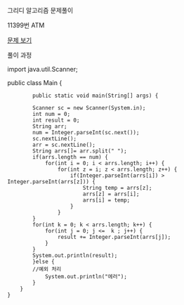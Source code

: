 그리디 알고리즘 문제풀이 

11399번 ATM

<a href="https://www.acmicpc.net/problem/11399">문제 보기</a> 



풀이 과정

import java.util.Scanner;

public class Main {

			public static void main(String[] args) {
				
	        Scanner sc = new Scanner(System.in);
	        int num = 0;
	        int result = 0;
	        String arr;
	        num = Integer.parseInt(sc.next());
	        sc.nextLine();
	        arr = sc.nextLine();
	        String arrs[]= arr.split(" ");
	        if(arrs.length == num) {
	        	for(int i = 0; i < arrs.length; i++) {
	        		for(int z = i; z < arrs.length; z++) {
	        			if(Integer.parseInt(arrs[i]) > Integer.parseInt(arrs[z])) {
	        				String temp = arrs[z];
	        				arrs[z] = arrs[i];
	        				arrs[i] = temp;
	        			}
	        		}
	        }  
	        for(int k = 0; k < arrs.length; k++) {
	        	for(int j = 0; j <=  k ; j++) {
	        		result += Integer.parseInt(arrs[j]);
	        	}
	        }
	        System.out.println(result);
	        }else {
	        //예외 처리
	        	System.out.println("에러");
	        }
	    }   
	}
